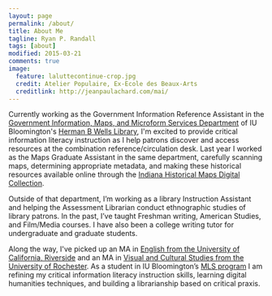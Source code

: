 ```yaml
---
layout: page
permalink: /about/
title: About Me
tagline: Ryan P. Randall
tags: [about]
modified: 2015-03-21
comments: true
image:
  feature: laluttecontinue-crop.jpg
  credit: Atelier Populaire, Ex-Ecole des Beaux-Arts
  creditlink: http://jeanpaulachard.com/mai/
---
```


Currently working as the Government Information Reference Assistant in the [Government Information, Maps, and Microform Services Department](http://www.libraries.iub.edu/index.php?pageId=285) of IU Bloomington's [Herman B Wells Library](http://www.libraries.iub.edu/index.php?pageId=89), I'm excited to provide critical information literacy instruction as I help patrons discover and access resources at the combination reference/circulation desk. Last year I worked as the Maps Graduate Assistant in the same department, carefully scanning maps, determining appropriate metadata, and making these historical resources available online through the [Indiana Historical Maps Digital Collection](http://webapp1.dlib.indiana.edu/images/splash.htm?scope=images/VAC3073).  

Outside of that department, I’m working as a library Instruction Assistant and helping the Assessment Librarian conduct ethnographic studies of library patrons. In the past, I’ve taught Freshman writing, American Studies, and Film/Media courses. I have also been a college writing tutor for undergraduate and graduate students.  

Along the way, I've picked up an MA in [English from the University of California, Riverside](http://english.ucr.edu/) and an MA in [Visual and Cultural Studies from the University of Rochester](http://www.rochester.edu/college/vcs/). As a student in IU Bloomington’s [MLS program](http://ils.indiana.edu/) I am refining my critical information literacy instruction skills, learning digital humanities techniques, and building a librarianship based on critical praxis. 